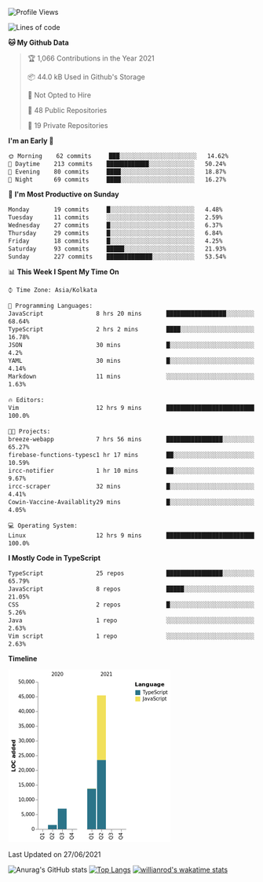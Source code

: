 <!--START_SECTION:waka-->
![Profile Views](http://img.shields.io/badge/Profile%20Views-0-blue)

![Lines of code](https://img.shields.io/badge/From%20Hello%20World%20I%27ve%20Written-67523%20lines%20of%20code-blue)

**🐱 My Github Data** 

> 🏆 1,066 Contributions in the Year 2021
 > 
> 📦 44.0 kB Used in Github's Storage 
 > 
> 🚫 Not Opted to Hire
 > 
> 📜 48 Public Repositories 
 > 
> 🔑 19 Private Repositories  
 > 
**I'm an Early 🐤** 

```text
🌞 Morning    62 commits     ███░░░░░░░░░░░░░░░░░░░░░░   14.62% 
🌆 Daytime    213 commits    ████████████░░░░░░░░░░░░░   50.24% 
🌃 Evening    80 commits     ████░░░░░░░░░░░░░░░░░░░░░   18.87% 
🌙 Night      69 commits     ████░░░░░░░░░░░░░░░░░░░░░   16.27%

```
📅 **I'm Most Productive on Sunday** 

```text
Monday       19 commits     █░░░░░░░░░░░░░░░░░░░░░░░░   4.48% 
Tuesday      11 commits     ░░░░░░░░░░░░░░░░░░░░░░░░░   2.59% 
Wednesday    27 commits     █░░░░░░░░░░░░░░░░░░░░░░░░   6.37% 
Thursday     29 commits     █░░░░░░░░░░░░░░░░░░░░░░░░   6.84% 
Friday       18 commits     █░░░░░░░░░░░░░░░░░░░░░░░░   4.25% 
Saturday     93 commits     █████░░░░░░░░░░░░░░░░░░░░   21.93% 
Sunday       227 commits    █████████████░░░░░░░░░░░░   53.54%

```


📊 **This Week I Spent My Time On** 

```text
⌚︎ Time Zone: Asia/Kolkata

💬 Programming Languages: 
JavaScript               8 hrs 20 mins       █████████████████░░░░░░░░   68.64% 
TypeScript               2 hrs 2 mins        ████░░░░░░░░░░░░░░░░░░░░░   16.78% 
JSON                     30 mins             █░░░░░░░░░░░░░░░░░░░░░░░░   4.2% 
YAML                     30 mins             █░░░░░░░░░░░░░░░░░░░░░░░░   4.14% 
Markdown                 11 mins             ░░░░░░░░░░░░░░░░░░░░░░░░░   1.63%

🔥 Editors: 
Vim                      12 hrs 9 mins       █████████████████████████   100.0%

🐱‍💻 Projects: 
breeze-webapp            7 hrs 56 mins       ████████████████░░░░░░░░░   65.27% 
firebase-functions-typesc1 hr 17 mins        ██░░░░░░░░░░░░░░░░░░░░░░░   10.59% 
ircc-notifier            1 hr 10 mins        ██░░░░░░░░░░░░░░░░░░░░░░░   9.67% 
ircc-scraper             32 mins             █░░░░░░░░░░░░░░░░░░░░░░░░   4.41% 
Cowin-Vaccine-Availablity29 mins             █░░░░░░░░░░░░░░░░░░░░░░░░   4.05%

💻 Operating System: 
Linux                    12 hrs 9 mins       █████████████████████████   100.0%

```

**I Mostly Code in TypeScript** 

```text
TypeScript               25 repos            ████████████████░░░░░░░░░   65.79% 
JavaScript               8 repos             █████░░░░░░░░░░░░░░░░░░░░   21.05% 
CSS                      2 repos             █░░░░░░░░░░░░░░░░░░░░░░░░   5.26% 
Java                     1 repo              ░░░░░░░░░░░░░░░░░░░░░░░░░   2.63% 
Vim script               1 repo              ░░░░░░░░░░░░░░░░░░░░░░░░░   2.63%

```


**Timeline**

![Chart not found](https://raw.githubusercontent.com/wise-introvert/wise-introvert/master/charts/bar_graph.png) 


 Last Updated on 27/06/2021
<!--END_SECTION:waka-->
![Anurag's GitHub stats](https://github-readme-stats.vercel.app/api?username=wise-introvert&count_private=true&show_icons=true)
[![Top Langs](https://github-readme-stats.vercel.app/api/top-langs/?username=wise-introvert&langs_count=10)](https://github.com/anuraghazra/github-readme-stats)
[![willianrod's wakatime stats](https://github-readme-stats.vercel.app/api/wakatime?username=wiseintrovert)](https://github.com/anuraghazra/github-readme-stats)
